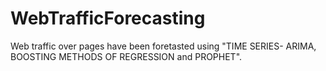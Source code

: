 # WebTrafficForecasting
Web traffic over pages have been foretasted using "TIME SERIES- ARIMA, BOOSTING METHODS OF REGRESSION and PROPHET".
